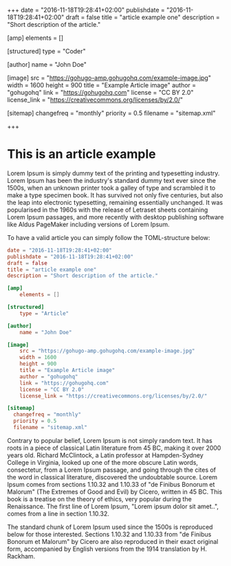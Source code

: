 +++
date = "2016-11-18T19:28:41+02:00"
publishdate = "2016-11-18T19:28:41+02:00"
draft = false
title = "article example one"
description = "Short description of the article."

[amp]
    elements = []

[structured]
    type = "Coder"

[author]
    name = "John Doe"

[image]
    src = "https://gohugo-amp.gohugohq.com/example-image.jpg"
    width = 1600
    height = 900
    title = "Example Article image"
    author = "gohugohq"
    link = "https://gohugohq.com"
    license = "CC BY 2.0"
    license_link = "https://creativecommons.org/licenses/by/2.0/"

[sitemap]
  changefreq = "monthly"
  priority = 0.5
  filename = "sitemap.xml"

+++

# This is an article example

Lorem Ipsum is simply dummy text of the printing and typesetting industry. Lorem Ipsum has been the industry's standard dummy text ever since the 1500s, when an unknown printer took a galley of type and scrambled it to make a type specimen book. It has survived not only five centuries, but also the leap into electronic typesetting, remaining essentially unchanged. It was popularised in the 1960s with the release of Letraset sheets containing Lorem Ipsum passages, and more recently with desktop publishing software like Aldus PageMaker including versions of Lorem Ipsum.

To have a valid article you can simply follow the TOML-structure below:

```toml
date = "2016-11-18T19:28:41+02:00"
publishdate = "2016-11-18T19:28:41+02:00"
draft = false
title = "article example one"
description = "Short description of the article."

[amp]
    elements = []

[structured]
    type = "Article"

[author]
    name = "John Doe"

[image]
    src = "https://gohugo-amp.gohugohq.com/example-image.jpg"
    width = 1600
    height = 900
    title = "Example Article image"
    author = "gohugohq"
    link = "https://gohugohq.com"
    license = "CC BY 2.0"
    license_link = "https://creativecommons.org/licenses/by/2.0/"

[sitemap]
  changefreq = "monthly"
  priority = 0.5
  filename = "sitemap.xml"

```

Contrary to popular belief, Lorem Ipsum is not simply random text. It has roots in a piece of classical Latin literature from 45 BC, making it over 2000 years old. Richard McClintock, a Latin professor at Hampden-Sydney College in Virginia, looked up one of the more obscure Latin words, consectetur, from a Lorem Ipsum passage, and going through the cites of the word in classical literature, discovered the undoubtable source. Lorem Ipsum comes from sections 1.10.32 and 1.10.33 of "de Finibus Bonorum et Malorum" (The Extremes of Good and Evil) by Cicero, written in 45 BC. This book is a treatise on the theory of ethics, very popular during the Renaissance. The first line of Lorem Ipsum, "Lorem ipsum dolor sit amet..", comes from a line in section 1.10.32.

The standard chunk of Lorem Ipsum used since the 1500s is reproduced below for those interested. Sections 1.10.32 and 1.10.33 from "de Finibus Bonorum et Malorum" by Cicero are also reproduced in their exact original form, accompanied by English versions from the 1914 translation by H. Rackham.
